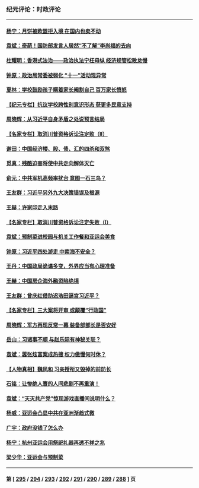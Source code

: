 ### 纪元评论：时政评论
---
#### [杨宁：月饼被欧盟拒入境 在国内也卖不动](../../pages/nsc1025/n14084637.md) 
#### [袁斌：奇葩！国防部发言人居然“不了解”李尚福的去向](../../pages/nsc1025/n14084258.md) 
#### [杜耀明：香港式法治——政治执法宁枉毋纵 经济规管松散怠慢](../../pages/nsc1025/n14084064.md) 
#### [钟原：政治局常委被弱化 “十一”活动现异常](../../pages/nsc1025/n14083841.md) 
#### [夏林：学校鼓励孩子瞒着家长阉割自己 百万家长愤怒](../../pages/nsc1025/n14083724.md) 
#### [【纪元专栏】抗议学校跨性别意识形态 获更多民意支持](../../pages/nsc1025/n14083702.md) 
#### [周晓辉：从习近平自身矛盾之处说预言结局](../../pages/nsc1025/n14083408.md) 
#### [【名家专栏】取消川普资格诉讼注定败（II）](../../pages/nsc1025/n14083338.md) 
#### [谢田：中国经济楼、股、债、汇的四杀和双煞](../../pages/nsc1025/n14083430.md) 
#### [觅真：残酷迫害将使中共走向解体灭亡](../../pages/nsc1025/n14083103.md) 
#### [俞元：中共军机高频率扰台 意图一石三鸟？](../../pages/nsc1025/n14082855.md) 
#### [王友群：习近平另外九大决策错误及根源](../../pages/nsc1025/n14082748.md) 
#### [王赫：许家印走入末路](../../pages/nsc1025/n14082762.md) 
#### [【名家专栏】取消川普资格诉讼注定失败（I）](../../pages/nsc1025/n14081647.md) 
#### [袁斌：预制菜进校园与机关工作餐和亚运会美食](../../pages/nsc1025/n14082206.md) 
#### [钟原：习近平四处游走 中南海不安全？](../../pages/nsc1025/n14081987.md) 
#### [王丹：中国政局诡谲多变，外界应当有心理准备](../../pages/nsc1025/n14081957.md) 
#### [王赫：中国房企海外融资陷绝境](../../pages/nsc1025/n14081916.md) 
#### [王友群：曾庆红借助迟浩田逼宫习近平？](../../pages/nsc1025/n14081902.md) 
#### [【名家专栏】三大案将开审 或颠覆“行政国”](../../pages/nsc1025/n14081652.md) 
#### [周晓辉：军方再现反常一幕 装备部部长是否安好](../../pages/nsc1025/n14081765.md) 
#### [岳山：习诸事不顺 与赵乐际有神秘关联？](../../pages/nsc1025/n14080826.md) 
#### [袁斌：嚣张炫富案成热搜 权力傲慢何时休？](../../pages/nsc1025/n14081320.md) 
#### [【人物真相】魏凤和 习亲授衔又毁掉的前防长](../../pages/nsc1025/n14081065.md) 
#### [石铭：让惨绝人寰的人间悲剧不再重演！](../../pages/nsc1025/n14080827.md) 
#### [袁斌：“天灭共产党”惊现游戏直播间说明什么？](../../pages/nsc1025/n14080315.md) 
#### [杨威：亚运会凸显中共在亚洲渐趋式微](../../pages/nsc1025/n14080368.md) 
#### [广宇：政府没钱了怎么办](../../pages/nsc1025/n14080272.md) 
#### [杨宁：杭州亚运会用祭祀礼器再透不祥之兆](../../pages/nsc1025/n14080292.md) 
#### [梁少华：亚运会与预制菜](../../pages/nsc1025/n14080096.md) 

---
#### 第 [ [295](./295.md) / [294](./294.md) / [293](./293.md) / [292](./292.md) / [291](./291.md) / [290](./290.md) / [289](./289.md) / [288](./288.md) ] 页
